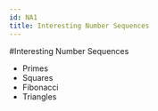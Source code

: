 ```yaml
---
id: NA1
title: Interesting Number Sequences
---
```


#Interesting Number Sequences

* Primes
* Squares
* Fibonacci
* Triangles
